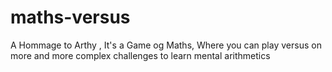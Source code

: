 # maths-versus
A Hommage to Arthy , It's a Game og Maths, Where you can play versus on more and more complex challenges to learn mental arithmetics
